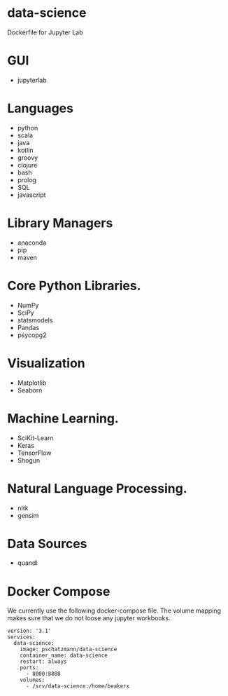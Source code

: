 # data-science
Dockerfile for Jupyter Lab

#  GUI
- jupyterlab

#  Languages
- python 
- scala 
- java 
- kotlin
- groovy
- clojure
- bash
- prolog
- SQL
- javascript

# Library Managers
- anaconda
- pip
- maven

# Core Python Libraries.
- NumPy
- SciPy
- statsmodels
- Pandas
- psycopg2

# Visualization
- Matplotlib
- Seaborn

# Machine Learning.
- SciKit-Learn
- Keras
- TensorFlow
- Shogun

# Natural Language Processing.
- nltk
- gensim

# Data Sources
- quandl


# Docker Compose
We currently use the following docker-compose file.
The volume mapping makes sure that we do not loose any jupyter workbooks.

	version: '3.1'
	services:
	  data-science:
		image: pschatzmann/data-science
		container_name: data-science
		restart: always
		ports:
		  - 8000:8888
		volumes:
		  - /srv/data-science:/home/beakerx
